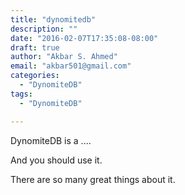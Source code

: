 ```yaml
---
title: "dynomitedb"
description: ""
date: "2016-02-07T17:35:08-08:00"
draft: true
author: "Akbar S. Ahmed"
email: "akbar501@gmail.com"
categories:
  - "DynomiteDB"
tags:
  - "DynomiteDB"

---
```


DynomiteDB is a ....

And you should use it.
<!--more-->
There are so many great things about it.
